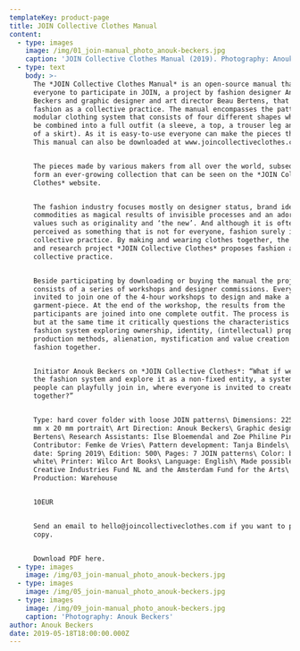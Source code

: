 ```yaml
---
templateKey: product-page
title: JOIN Collective Clothes Manual
content:
  - type: images
    image: /img/01_join-manual_photo_anouk-beckers.jpg
    caption: 'JOIN Collective Clothes Manual (2019). Photography: Anouk Beckers'
  - type: text
    body: >-
      The *JOIN Collective Clothes Manual* is an open-source manual that invites
      everyone to participate in JOIN, a project by fashion designer Anouk
      Beckers and graphic designer and art director Beau Bertens, that proposes
      fashion as a collective practice. The manual encompasses the patterns of a
      modular clothing system that consists of four different shapes which can
      be combined into a full outfit (a sleeve, a top, a trouser leg and a part
      of a skirt). As it is easy-to-use everyone can make the pieces themselves.
      This manual can also be downloaded at www.joincollectiveclothes.com.


      The pieces made by various makers from all over the world, subsequently
      form an ever-growing collection that can be seen on the *JOIN Collective
      Clothes* website. 


      The fashion industry focuses mostly on designer status, brand identity,
      commodities as magical results of invisible processes and an adoration of
      values such as originality and ‘the new’. And although it is often
      perceived as something that is not for everyone, fashion surely is a
      collective practice. By making and wearing clothes together, the design
      and research project *JOIN Collective Clothes* proposes fashion as a
      collective practice.


      Beside participating by downloading or buying the manual the project
      consists of a series of workshops and designer commissions. Everyone is
      invited to join one of the 4-hour workshops to design and make a
      garment-piece. At the end of the workshop, the results from the
      participants are joined into one complete outfit. The process is playful,
      but at the same time it critically questions the characteristics of the
      fashion system exploring ownership, identity, (intellectual) property,
      production methods, alienation, mystification and value creation in
      fashion together.


      Initiator Anouk Beckers on *JOIN Collective Clothes*: “What if we open up
      the fashion system and explore it as a non-fixed entity, a system where
      people can playfully join in, where everyone is invited to create fashion
      together?”


      Type: hard cover folder with loose JOIN patterns\ Dimensions: 225 mm x 178
      mm x 20 mm portrait\ Art Direction: Anouk Beckers\ Graphic design: Beau
      Bertens\ Research Assistants: Ilse Bloemendal and Zoe Philine Pingel\
      Contributor: Femke de Vries\ Pattern development: Tanja Bindels\ Release
      date: Spring 2019\ Edition: 500\ Pages: 7 JOIN patterns\ Color: black &
      white\ Printer: Wilco Art Books\ Language: English\ Made possible by:
      Creative Industries Fund NL and the Amsterdam Fund for the Arts\
      Production: Warehouse


      10EUR


      Send an email to hello@joincollectiveclothes.com if you want to purchase a
      copy.


      Download PDF here.
  - type: images
    image: /img/03_join-manual_photo_anouk-beckers.jpg
  - type: images
    image: /img/05_join-manual_photo_anouk-beckers.jpg
  - type: images
    image: /img/09_join-manual_photo_anouk-beckers.jpg
    caption: 'Photography: Anouk Beckers'
author: Anouk Beckers
date: 2019-05-18T18:00:00.000Z
---
```

